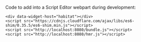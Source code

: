 Code to add into a Script Editor webpart during development: 
```
<div data-widget-host="habitat"></div>
<script src="https://cdnjs.cloudflare.com/ajax/libs/es6-shim/0.35.5/es6-shim.min.js"></script>
<script src="http://localhost:8080/bundle.js"></script> 
<script src="http://localhost:8080/hmr.js"></script>
```
